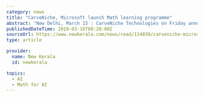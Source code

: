 ```yaml
---
category: news
title: "CarveNiche, Microsoft launch Math learning programme"
abstract: "New Delhi, March 15 : CarveNiche Technologies on Friday announced a collaboration with tech major Microsoft for a new Artificial Intelligence (AI)-based Math learning programme to supplement classroom learning for school students. Called beGalileo ..."
publishedDateTime: 2019-03-16T08:28:00Z
sourceUrl: https://www.newkerala.com/news/read/114039/carveniche-microsoft-launch-math-learning-programme.html
type: article

provider:
  name: New Kerala
  id: newkerala

topics:
  - AI
  - Math for AI
---
```

